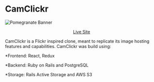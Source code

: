 # CamClickr
![Pomegranate Banner](github-visuals/welcome_page.png)
<div align="center">
  <a href="https://cam-clickr.herokuapp.com/#/" target="_blank">Live Site</a>
</div>

CamClickr is a Flickr inspired clone, meant to replicate its image hosting features and capabilities.
CamClickr was build using:

  *Frontend: React, Redux
  
  *Backend: Ruby on Rails and PostgreSQL
  
  *Storage: Rails Active Storage and AWS S3
